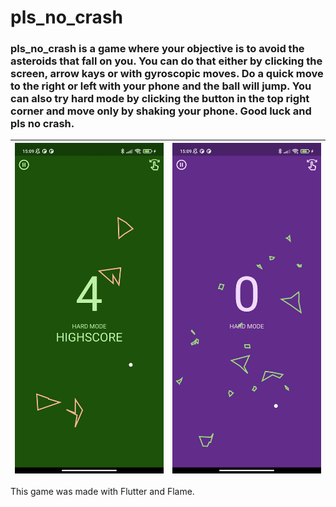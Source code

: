 # pls_no_crash

### **pls_no_crash** is a game where your objective is to avoid the asteroids that fall on you. You can do that either by clicking the screen, arrow kays or with gyroscopic moves. Do a quick move to the right or left with your phone and the ball will jump. You can also try hard mode by clicking the button in the top right corner and move only by shaking your phone. Good luck and pls no crash.


| ![showcase](images/showcase1.jpg) | ![showcase](images/showcase2.jpg) |
|-----------------------------------|-----------------------------------|


This game was made with Flutter and Flame.